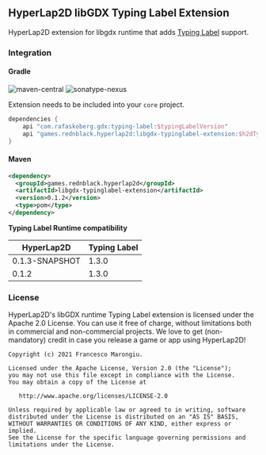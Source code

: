 ## HyperLap2D libGDX Typing Label Extension

HyperLap2D extension for libgdx runtime that adds [Typing Label](https://github.com/rafaskb/typing-label) support.

### Integration

#### Gradle
![maven-central](https://img.shields.io/maven-central/v/games.rednblack.hyperlap2d/libgdx-typinglabel-extension?color=blue&label=release)
![sonatype-nexus](https://img.shields.io/nexus/s/games.rednblack.hyperlap2d/libgdx-typinglabel-extension?label=sanapshot&server=https%3A%2F%2Foss.sonatype.org)

Extension needs to be included into your `core` project.
```groovy
dependencies {
    api "com.rafaskoberg.gdx:typing-label:$typingLabelVersion"
    api "games.rednblack.hyperlap2d:libgdx-typinglabel-extension:$h2dTypingLabelExtension"
}
```

#### Maven
```xml
<dependency>
  <groupId>games.rednblack.hyperlap2d</groupId>
  <artifactId>libgdx-typinglabel-extension</artifactId>
  <version>0.1.2</version>
  <type>pom</type>
</dependency>
```

**Typing Label Runtime compatibility**

| HyperLap2D     | Typing Label |
|----------------|--------------|
| 0.1.3-SNAPSHOT | 1.3.0        |
| 0.1.2          | 1.3.0        |

### License
HyperLap2D's libGDX runtime Typing Label extension is licensed under the Apache 2.0 License. You can use it free of charge, without limitations both in commercial and non-commercial projects. We love to get (non-mandatory) credit in case you release a game or app using HyperLap2D!

```
Copyright (c) 2021 Francesco Marongiu.

Licensed under the Apache License, Version 2.0 (the "License");
you may not use this file except in compliance with the License.
You may obtain a copy of the License at

   http://www.apache.org/licenses/LICENSE-2.0

Unless required by applicable law or agreed to in writing, software
distributed under the License is distributed on an "AS IS" BASIS,
WITHOUT WARRANTIES OR CONDITIONS OF ANY KIND, either express or implied.
See the License for the specific language governing permissions and
limitations under the License.